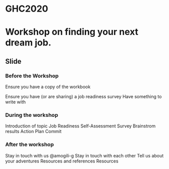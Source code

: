 # GHC2020
# Workshop on finding your next dream job.
## Slide

### Before the Workshop
Ensure you have a copy of the workbook <p>
Ensure you have (or are sharing) a job readiness survey
Have something to write with
### During the workshop
Introduction of topic
Job Readiness Self-Assessment Survey
Brainstrom results
Action Plan 
Commit
### After the workshop
Stay in touch with us @amogili-g
Stay in touch with each other
Tell us about your adventures
Resources and references
Resources
